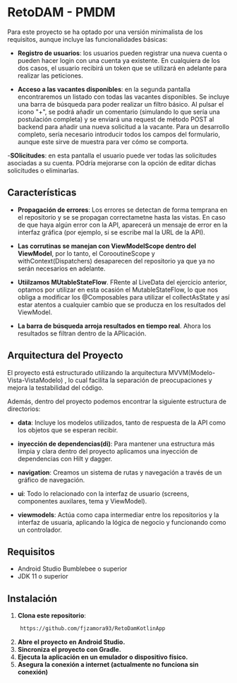 # RetoDAM - PMDM

Para este proyecto se ha optado por una versión minimalista de los requisitos, aunque incluye las funcionalidades básicas:

- **Registro de usuarios**: los usuarios pueden registrar una nueva cuenta o pueden hacer login con una cuenta ya existente. En cualquiera de los dos casos, el usuario recibirá un token que se utilizará en adelante para realizar las peticiones.

- **Acceso a las vacantes disponibles**: en la segunda pantalla encontraremos un listado con todas las vacantes disponibles. Se incluye una barra de búsqueda para poder realizar un filtro básico. Al pulsar el icono "+", se podrá añadir un comentario (simulando lo que sería una postulación completa) y se enviará una request de método POST al backend para añadir una nueva solicitud a la vacante. Para un desarrollo completo, sería necesario introducir todos los campos del formulario, aunque este sirve de muestra para ver cómo se comporta.

-**SOlicitudes**: en esta pantalla el usuario puede ver todas las solicitudes asociadas a su cuenta. POdría mejorarse con la opción de editar dichas solicitudes o eliminarlas.


## Características


- **Propagación de errores**: Los errores se detectan de forma temprana en el repositorio y se se propagan correctametne hasta las vistas. En caso de que haya algún error con la API, aparecerá un mensaje de error en la interfaz gráfica (por ejemplo, si se escribe mal la URL de la API).

- **Las corrutinas se manejan con ViewModelScope dentro del ViewModel**, por lo tanto, el CorooutineScope y withContext(Dispatchers) desaparecen del repositorio ya que ya no serán necesarios en adelante.

- **Utiilzamos MUtableStateFlow**. FRente al LiveData del ejercicio anterior, optamos por utilizar en esta ocasión el MutableStateFlow, lo que  nos obliga a modificar los @Composables para utilizar el collectAsState y así estar atentos a cualquier cambio que se producza en los resultados del ViewModel.

- **La barra de búsqueda arroja resultados en tiempo real**. Ahora los resultados se filtran dentro de la APlicación. 



## Arquitectura del Proyecto

El proyecto está estructurado utilizando la arquitectura MVVM(Modelo-Vista-VistaModelo) , lo cual facilita la separación de preocupaciones y mejora la testabilidad del código. 

Además, dentro del proyecto podemos encontrar la siguiente estructura de directorios:

- **data**: Incluye los modelos utilizados, tanto de respuesta de la API como los objetos que se esperan recibir.

- **inyección de dependencias(di)**: Para mantener una estructura más limpia y clara dentro del proyecto aplicamos una inyección de dependencias con Hilt y dagger.

- **navigation**: Creamos un sistema de rutas y navegación a través de un gráfico de navegación.

- **ui**: Todo lo relacionado con la interfaz de usuario (screens, componentes auxilares, tema y ViewModel).

- **viewmodels**: Actúa como capa intermediar entre los repositorios y la interfaz de usuaria, aplicando la lógica de negocio y funcionando como un controlador.


## Requisitos

- Android Studio Bumblebee o superior
- JDK 11 o superior

## Instalación

1. **Clona este repositorio**:
```sh
	https://github.com/fjzamora93/RetoDamKotlinApp
```

2. **Abre el proyecto en Android Studio.**
3. **Sincroniza el proyecto con Gradle.**
4. **Ejecuta la aplicación en un emulador o dispositivo físico.**
5. **Asegura la conexión a internet (actualmente no funciona sin conexión)**

